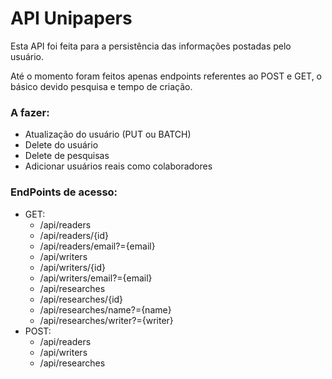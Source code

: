 # API Unipapers

Esta API foi feita para a persistência das informações postadas pelo usuário.  

Até o momento foram feitos apenas endpoints referentes ao POST e GET, o básico devido pesquisa e tempo de criação.

### A fazer:
* Atualização do usuário (PUT ou BATCH)
* Delete do usuário
* Delete de pesquisas
* Adicionar usuários reais como colaboradores

### EndPoints de acesso:
* GET:
  * /api/readers
  * /api/readers/{id}
  * /api/readers/email?={email}
  * /api/writers
  * /api/writers/{id}
  * /api/writers/email?={email}
  * /api/researches
  * /api/researches/{id}
  * /api/researches/name?={name}
  * /api/researches/writer?={writer}
* POST:
  * /api/readers
  * /api/writers
  * /api/researches 
